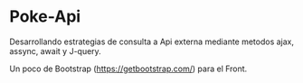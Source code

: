 # Poke-Api

  Desarrollando estrategias de consulta a Api externa mediante metodos ajax, assync, await y J-query.
  
  Un poco de Bootstrap (https://getbootstrap.com/) para el Front.
